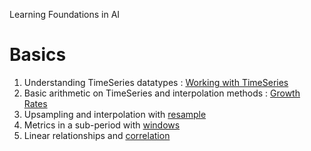 Learning Foundations in AI

# Basics

1. Understanding TimeSeries datatypes : [Working with TimeSeries](NUS.AI/Time%20Series/index.md)
2. Basic arithmetic on TimeSeries and interpolation methods : [Growth Rates](Growth%20Rates.md)
3. Upsampling and interpolation with [resample](Resample.md)
4. Metrics in a sub-period with [windows](Windows.md)
5. Linear relationships and [correlation](Correlation.md)